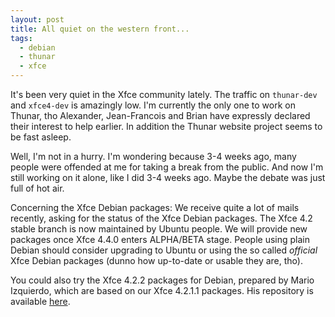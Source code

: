 ```yaml
---
layout: post
title: All quiet on the western front...
tags:
  - debian
  - thunar
  - xfce
---
```


It's been very quiet in the Xfce community lately. The traffic on <code>thunar-dev</code> and <code>xfce4-dev</code> is amazingly low. I'm currently the only one to work on Thunar, tho Alexander, Jean-Francois and Brian have expressly declared their interest to help earlier. In addition the Thunar website project seems to be fast asleep.

Well, I'm not in a hurry. I'm wondering because 3-4 weeks ago, many people were offended at me for taking a break from the public. And now I'm still working on it alone, like I did 3-4 weeks ago. Maybe the debate was just full of hot air.

Concerning the Xfce Debian packages: We receive quite a lot of mails recently, asking for the status of the Xfce Debian packages. The Xfce 4.2 stable branch is now maintained by Ubuntu people. We will provide new packages once Xfce 4.4.0 enters ALPHA/BETA stage. People using plain Debian should consider upgrading to Ubuntu or using the so called <i>official</i> Xfce Debian packages (dunno how up-to-date or usable they are, tho).

You could also try the Xfce 4.2.2 packages for Debian, prepared by Mario Izquierdo, which are based on our Xfce 4.2.1.1 packages. His repository is available <a href="http://idefix.eup.uva.es/xfce-4.2.2/">here</a>.
